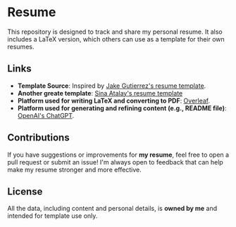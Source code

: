 # Resume
This repository is designed to track and share my personal resume. It also includes a LaTeX version, which others can use as a template for their own resumes.

## Links
- **Template Source**: Inspired by [Jake Gutierrez's resume template](https://www.overleaf.com/latex/templates/jakes-resume/syzfjbzwjncs).
- **Another greate template**: [Sina Atalay's resume template](https://www.overleaf.com/latex/templates/rendercv-engineeringresumes-theme/shwqvsxdgkjy)
- **Platform used for writing LaTeX and converting to PDF**: [Overleaf](https://www.overleaf.com/).
- **Platform used for generating and refining content (e.g., README file)**: [OpenAI's ChatGPT](https://openai.com/chatgpt).

## Contributions
If you have suggestions or improvements for **my resume**, feel free to open a pull request or submit an issue! I'm always open to feedback that can help make my resume stronger and more effective.

## License
All the data, including content and personal details, is **owned by me** and intended for template use only.